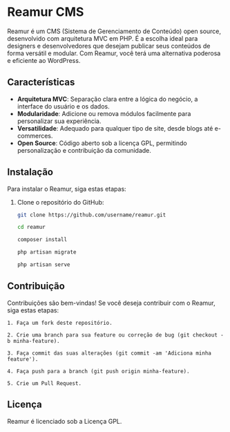 # Reamur CMS

Reamur é um CMS (Sistema de Gerenciamento de Conteúdo) open source, desenvolvido com arquitetura MVC em PHP. É a escolha ideal para designers e desenvolvedores que desejam publicar seus conteúdos de forma versátil e modular. Com Reamur, você terá uma alternativa poderosa e eficiente ao WordPress.

## Características

- **Arquitetura MVC**: Separação clara entre a lógica do negócio, a interface do usuário e os dados.
- **Modularidade**: Adicione ou remova módulos facilmente para personalizar sua experiência.
- **Versatilidade**: Adequado para qualquer tipo de site, desde blogs até e-commerces.
- **Open Source**: Código aberto sob a licença GPL, permitindo personalização e contribuição da comunidade.

## Instalação

Para instalar o Reamur, siga estas etapas:

1. Clone o repositório do GitHub:
   ```bash
   git clone https://github.com/username/reamur.git

   cd reamur

   composer install

   php artisan migrate

   php artisan serve

## Contribuição
Contribuições são bem-vindas! Se você deseja contribuir com o Reamur, siga estas etapas:

    1. Faça um fork deste repositório.

    2. Crie uma branch para sua feature ou correção de bug (git checkout -b minha-feature).

    3. Faça commit das suas alterações (git commit -am 'Adiciona minha feature').

    4. Faça push para a branch (git push origin minha-feature).

    5. Crie um Pull Request.

## Licença
Reamur é licenciado sob a Licença GPL.